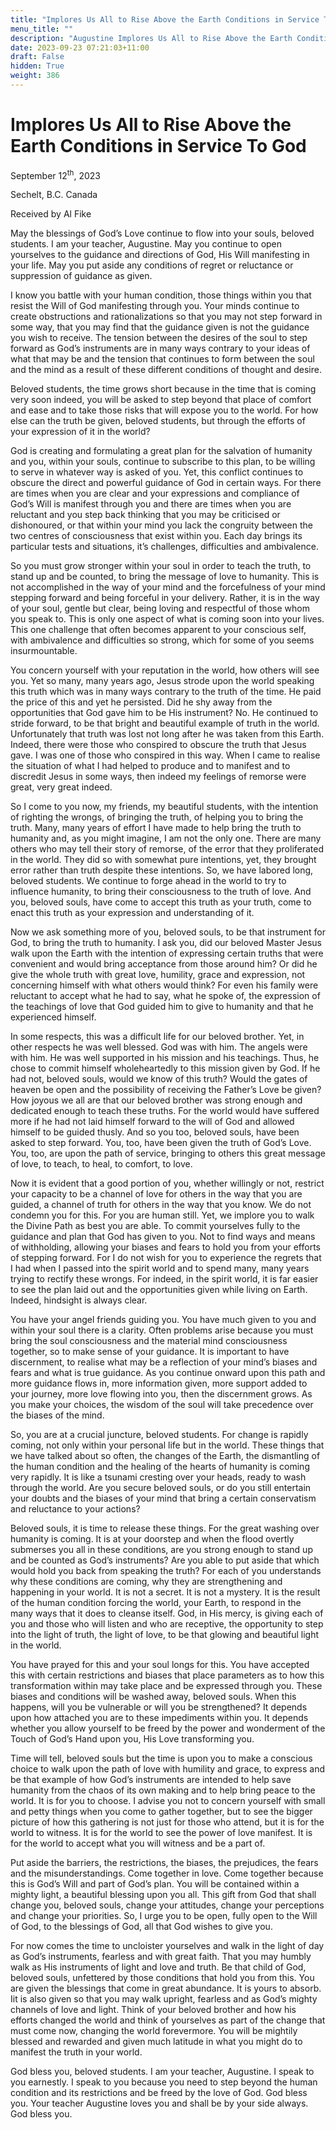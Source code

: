 ```yaml
---
title: "Implores Us All to Rise Above the Earth Conditions in Service To God"
menu_title: ""
description: "Augustine Implores Us All to Rise Above the Earth Conditions in Service To God"
date: 2023-09-23 07:21:03+11:00
draft: False
hidden: True
weight: 386
---
```

# Implores Us All to Rise Above the Earth Conditions in Service To God  

September 12<sup>th</sup>, 2023

Sechelt, B.C. Canada

Received by Al Fike  



May the blessings of God’s Love continue to flow into your souls, beloved students. I am your teacher, Augustine. May you continue to open yourselves to the guidance and directions of God, His Will manifesting in your life. May you put aside any conditions of regret or reluctance or suppression of guidance as given. 

I know you battle with your human condition, those things within you that resist the Will of God manifesting through you. Your minds continue to create obstructions and rationalizations so that you may not step forward in some way, that you may find that the guidance given is not the guidance you wish to receive. The tension between the desires of the soul to step forward as God’s instruments are in many ways contrary to your ideas of what that may be and the tension that continues to form between the soul and the mind as a result of these different conditions of thought and desire. 

Beloved students, the time grows short because in the time that is coming very soon indeed, you will be asked to step beyond that place of comfort and ease and to take those risks that will expose you to the world. For how else can the truth be given, beloved students, but through the efforts of your expression of it in the world?

God is creating and formulating a great plan for the salvation of humanity and you, within your souls, continue to subscribe to this plan, to be willing to serve in whatever way is asked of you. Yet, this conflict continues to obscure the direct and powerful guidance of God in certain ways. For there are times when you are clear and your expressions and compliance of God’s Will is manifest through you and there are times when you are reluctant and you step back thinking that you may be criticised or dishonoured, or that within your mind you lack the congruity between the two centres of consciousness that exist within you. Each day brings its particular tests and situations, it’s  challenges, difficulties and ambivalence. 

So you must grow stronger within your soul in order to teach the truth, to stand up and be counted, to bring the message of love to humanity. This is not accomplished in the way of your mind and the forcefulness of your mind stepping forward and being forceful in your delivery. Rather, it is in the way of your soul, gentle but clear, being loving and respectful of those whom you speak to. This is only one aspect of what is coming soon into your lives. This one challenge that often becomes apparent to your conscious self, with ambivalence and difficulties so strong, which for some of you seems insurmountable. 

You concern yourself with your reputation in the world, how others will see you. Yet so many, many years ago, Jesus strode upon the world speaking this truth which was in many ways contrary to the truth of the time. He paid the price of this and yet he persisted. Did he shy away from the opportunities that God gave him to be His instrument? No. He continued to stride forward, to be that bright and beautiful example of truth in the world. Unfortunately that truth was lost not long after he was taken from this Earth. Indeed, there were those who conspired to obscure the truth that Jesus gave. I was one of those who conspired in this way. When I came to realise the situation of what I had helped to produce and to manifest and to discredit Jesus in some ways, then indeed my feelings of remorse were great, very great indeed. 

So I come to you now, my friends, my beautiful students, with the intention of righting the wrongs, of bringing the truth, of helping you to bring the truth. Many, many years of effort I have made to help bring the truth to humanity and, as you might imagine, I am not the only one. There are many others who may tell their story of remorse, of the error that they proliferated in the world. They did so with somewhat pure intentions, yet, they brought error rather than truth despite these intentions. So, we have labored long, beloved students. We continue to forge ahead in the world to try to influence humanity, to bring their consciousness to the truth of love. And you, beloved souls, have come to accept this truth as your truth, come to enact this truth as your expression and understanding of it. 

Now we ask something more of you, beloved souls, to be that instrument for God, to bring the truth to humanity. I ask you, did our beloved Master Jesus walk upon the Earth with the intention of expressing certain truths that were convenient and would bring acceptance from those around him? Or did he give the whole truth with great love, humility, grace and expression, not concerning himself with what others would think? For even his family were reluctant to accept what he had to say, what he spoke of, the expression of the teachings of love that God guided him to give to humanity and that he experienced himself.

In some respects, this was a difficult life for our beloved brother. Yet, in other respects he was well blessed. God was with him. The angels were with him. He was well supported in his mission and his teachings. Thus, he chose to commit himself wholeheartedly to this mission given by God. If he had not, beloved souls, would we know of this truth? Would the gates of heaven be open and the possibility of receiving the Father’s Love be given? How joyous we all are that our beloved brother was strong enough and dedicated enough to teach these truths. For the world would have suffered more if he had not laid himself forward to the will of God and allowed himself to be guided thusly. And so you too, beloved souls, have been asked to step forward. You, too, have been given the truth of God’s Love. You, too, are upon the path of service, bringing to others this great message of love, to teach, to heal, to comfort, to love. 

Now it is evident that a good portion of you, whether willingly or not, restrict your capacity to be a channel of love for others in the way that you are guided, a channel of truth for others in the way that you know. We do not condemn you for this. For you are human still. Yet, we implore you to walk the Divine Path as best you are able. To commit yourselves fully to the guidance and plan that God has given to you. Not to find ways and means of withholding, allowing your biases and fears to hold you from your efforts of stepping forward. For I do not wish for you to experience the regrets that I had when I passed into the spirit world and to spend many, many years trying to rectify these wrongs. For indeed, in the spirit world, it is far easier to see the plan laid out and the opportunities given while living on Earth. Indeed, hindsight is always clear. 

You have your angel friends guiding you. You have much given to you and within your soul there is a clarity. Often problems arise because you must bring the soul consciousness and the material mind consciousness together, so to make sense of your guidance. It is important to have discernment, to realise what may be a reflection of your mind’s biases and fears and what is true guidance. As you continue onward upon this path and more guidance flows in, more information given, more support added to your journey, more love flowing into you, then the discernment grows. As you make your choices, the wisdom of the soul will take precedence over the biases of the mind.

So, you are at a crucial juncture, beloved students. For change is rapidly coming, not only within your personal life but in the world. These things that we have talked about so often, the changes of the Earth, the dismantling of the human condition and the healing of the hearts of humanity is coming very rapidly. It is like a tsunami cresting over your heads, ready to wash through the world. Are you secure beloved souls, or do you still entertain your doubts and the biases of your mind that bring a certain conservatism and reluctance to your actions? 

Beloved souls, it is time to release these things. For the great washing over humanity is coming. It is at your doorstep and when the flood overtly submerses you all in these conditions, are you strong enough to stand up and be counted as God’s instruments? Are you able to put aside that which would hold you back from speaking the truth? For each of you understands why these conditions are coming, why they are strengthening and happening in your world. It is not a secret. It is not a mystery. It is the result of the human condition forcing the world, your Earth, to respond in the many ways that it does to cleanse itself. God, in His mercy, is giving each of you and those who will listen and who are receptive, the opportunity to step into the light of truth, the light of love, to be that glowing and beautiful light in the world.

You have prayed for this and your soul longs for this. You have accepted this with certain restrictions and biases that place parameters as to how this transformation within may take place and be expressed through you. These biases and conditions will be washed away, beloved souls. When this happens, will you be vulnerable or will you be strengthened? It depends upon how attached you are to these impediments within you. It depends whether you allow yourself to be freed by the power and wonderment of the Touch of God’s Hand upon you, His Love transforming you. 

Time will tell, beloved souls but the time is upon you to make a conscious choice to walk upon the path of love with humility and grace, to express and be that example of how God’s instruments are intended to help save humanity from the chaos of its own making and to help bring peace to the world. It is for you to choose. I advise you not to concern yourself with small and petty things when you come to gather together, but to see the bigger picture of how this gathering is not just for those who attend, but it is for the world to witness. It is for the world to see the power of love manifest. It is for the world to accept what you will witness and be a part of.

Put aside the barriers, the restrictions, the biases, the prejudices, the fears and the misunderstandings. Come together in love. Come together because this is God’s Will and part of God’s plan. You will be contained within a mighty light, a beautiful blessing upon you all. This gift from God that shall change you, beloved souls, change your attitudes, change your perceptions and change your priorities. So, I urge you to be open, fully open to the Will of God, to the blessings of God, all that God wishes to give you. 

For now comes the time to uncloister yourselves and walk in the light of day as God’s instruments, fearless and with great faith. That you may humbly walk as His instruments of light and love and truth. Be that child of God, beloved souls, unfettered by those conditions that hold you from this. You are given the blessings that come in great abundance. It is yours to absorb. Iit is also given so that you may walk upright, fearless and as God’s mighty channels of love and light. Think of your beloved brother and how his efforts changed the world and think of yourselves as part of the change that must come now, changing the world forevermore. You will be mightily blessed and rewarded and given much latitude in what you might do to manifest the truth in your world. 

God bless you, beloved students. I am your teacher, Augustine. I speak to you earnestly. I speak to you because you need to step beyond the human condition and its restrictions and be freed by the love of God. God bless you. Your teacher Augustine loves you and shall be by your side always. God bless you.